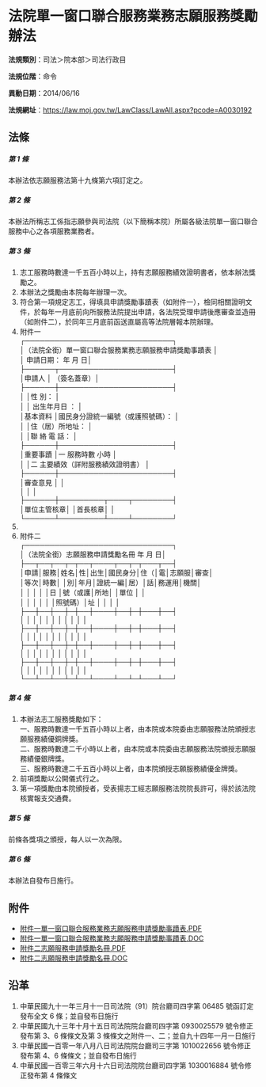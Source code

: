 # 法院單一窗口聯合服務業務志願服務獎勵辦法




**法規類別**：司法＞院本部＞司法行政目

**法規位階**：命令

**異動日期**：2014/06/16  

**法規網址**：https://law.moj.gov.tw/LawClass/LawAll.aspx?pcode=A0030192



## 法條
##### 第 1 條
本辦法依志願服務法第十九條第六項訂定之。

##### 第 2 條
本辦法所稱志工係指志願參與司法院（以下簡稱本院）所屬各級法院單一窗口聯合服務中心之各項服務業務者。

##### 第 3 條
1. 志工服務時數達一千五百小時以上，持有志願服務績效證明書者，依本辦法獎勵之。
1. 本辦法之獎勵由本院每年辦理一次。
1. 符合第一項規定志工，得填具申請獎勵事蹟表（如附件一），檢同相關證明文件，於每年一月底前向所服務法院提出申請，各法院受理申請後應審查並造冊（如附件二），於同年三月底前函送直屬高等法院層報本院辦理。
1. 附件一                                                            
┌──────────────────────────────┐  
│（法院全銜）單一窗口聯合服務業務志願服務申請獎勵事蹟表      │  
│                                申請日期：    年    月    日│  
├──────┬───────────────────────┤  
│申請人      │                                  （簽名蓋章）│  
├──────┼───────────────────────┤  
│            │性          別：                              │  
│            │  出生年月日  ：                              │  
│基本資料    │國民身分證統一編號（或護照號碼）：            │  
│            │住（居）所地址：                              │  
│            │聯  絡  電  話：                              │  
├──────┼───────────────────────┤  
│重要事蹟    │一  服務時數                  小時            │  
│            │二  主要績效（詳附服務績效證明書）            │  
├──────┼───────────────────────┤  
│審查意見    │                                              │  
│            │                                              │  
├──────┼─────────┬────┬────────┤  
│單位主管核章│                  │首長核章│                │  
└──────┴─────────┴────┴────────┘
1. 
1. 附件二  
┌──────────────────────────────┐  
│（法院全銜）志願服務申請獎勵名冊              年    月    日│  
├──┬──┬──┬─┬──┬────┬──┬─┬───┬──┤  
│申請│服務│姓名│性│出生│國民身分│住（│電│志願服│審查│  
│等次│時數│    │別│年月│證統一編│居）│話│務運用│機關│  
│    │    │    │  │日  │號（或護│所地│  │單位  │    │  
│    │    │    │  │    │照號碼）│址  │  │      │    │  
├──┼──┼──┼─┼──┼────┼──┼─┼───┼──┤  
│    │    │    │  │    │        │    │  │      │    │  
├──┼──┼──┼─┼──┼────┼──┼─┼───┼──┤  
│    │    │    │  │    │        │    │  │      │    │  
├──┼──┼──┼─┼──┼────┼──┼─┼───┼──┤  
│    │    │    │  │    │        │    │  │      │    │  
├──┼──┼──┼─┼──┼────┼──┼─┼───┼──┤  
│    │    │    │  │    │        │    │  │      │    │  
└──┴──┴──┴─┴──┴────┴──┴─┴───┴──┘

##### 第 4 條
1. 本辦法志工服務獎勵如下：  
一、服務時數達一千五百小時以上者，由本院或本院委由志願服務法院頒授志願服務績優銅牌獎。  
二、服務時數達二千小時以上者，由本院或本院委由志願服務法院頒授志願服務績優銀牌獎。  
三、服務時數達二千五百小時以上者，由本院頒授志願服務績優金牌獎。
1. 前項獎勵以公開儀式行之。
1. 第一項獎勵由本院頒授者，受表揚志工經志願服務法院院長許可，得於該法院核實報支交通費。

##### 第 5 條
前條各獎項之頒授，每人以一次為限。

##### 第 6 條
本辦法自發布日施行。
## 附件
* [附件一單一窗口聯合服務業務志願服務申請獎勵事蹟表.PDF](https://law.moj.gov.tw/LawClass/LawGetFile.ashx?FileId=0000233328)
* [附件一單一窗口聯合服務業務志願服務申請獎勵事蹟表.DOC](https://law.moj.gov.tw/LawClass/LawGetFile.ashx?FileId=0000018720)
* [附件二志願服務申請獎勵名冊.PDF](https://law.moj.gov.tw/LawClass/LawGetFile.ashx?FileId=0000233329)
* [附件二志願服務申請獎勵名冊.DOC](https://law.moj.gov.tw/LawClass/LawGetFile.ashx?FileId=0000018721)
## 沿革
1. 中華民國九十一年三月十一日司法院（91）院台廳司四字第 06485  號函訂定發布全文 6  條；並自發布日施行
1. 中華民國九十三年十月十五日司法院院台廳司四字第 0930025579 號令修正發布第 3、6 條條文及第 3  條條文之附件一、二；並自九十四年一月一日施行
1. 中華民國一百零一年八月八日司法院院台廳司三字第 1010022656 號令修正發布第 4、6 條條文；並自發布日施行
1. 中華民國一百零三年六月十六日司法院院台廳司四字第 1030016884 號令修正發布第 4  條條文

